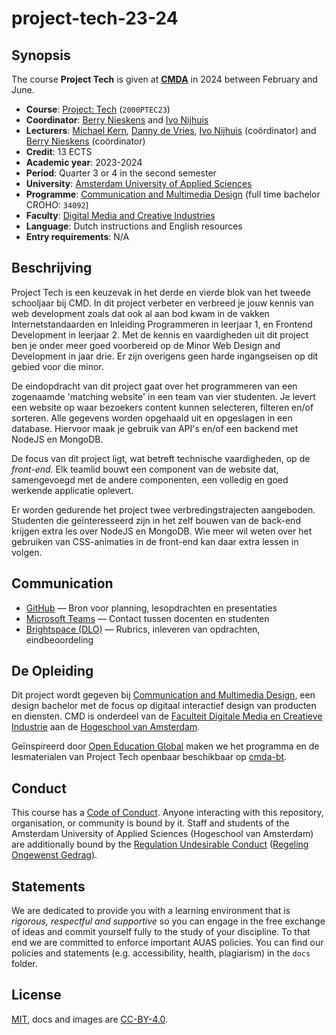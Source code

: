 # project-tech-23-24

## Synopsis
The course **Project Tech** is given at [**CMDA**][cmda] in 2024 between February and June.

*   **Course**: [Project: Tech][course] (`2000PTEC23`)
*   **Coordinator**: [Berry Nieskens][bnieskens] and [Ivo Nijhuis][ivogit]
*   **Lecturers**:  [Michael Kern][emkern], [Danny de Vries][dandevri], [Ivo Nijhuis][ivogit] (coördinator) and [Berry Nieskens][bnieskens] (coördinator) 
*   **Credit**: 13 ECTS
*   **Academic year**: 2023-2024
*   **Period**: Quarter 3 or 4 in the second semester
*   **University**: [Amsterdam University of Applied Sciences][university]
*   **Programme**: [Communication and Multimedia Design][cmd] (full time bachelor CROHO: `34092`)
*   **Faculty**: [Digital Media and Creative Industries][faculty]
*   **Language**: Dutch instructions and English resources
*   **Entry requirements**: N/A

## Beschrijving
Project Tech is een keuzevak in het derde en vierde blok van het tweede schooljaar bij CMD. In dit project verbeter en verbreed je jouw kennis van web development zoals dat ook al aan bod 
kwam in de vakken Internetstandaarden en Inleiding Programmeren in leerjaar 1, en Frontend Development in leerjaar 2. Met de kennis en vaardigheden uit dit project ben je onder meer goed voorbereid op de Minor Web Design and Development in jaar drie. Er zijn overigens geen harde ingangseisen op dit gebied voor die minor.

De eindopdracht van dit project gaat over het programmeren van een zogenaamde 'matching website' in een team van vier studenten. Je levert een website op waar bezoekers content kunnen selecteren, filteren en/of sorteren. Alle gegevens worden opgehaald uit en opgeslagen in een database. Hiervoor maak je gebruik van API's en/of een backend met NodeJS en MongoDB. 

De focus van dit project ligt, wat betreft technische vaardigheden, op de *front-end.* Elk teamlid bouwt een component van de website dat, samengevoegd met de andere componenten, een volledig en goed werkende applicatie oplevert.

Er worden gedurende het project twee verbredingstrajecten aangeboden. Studenten die geïnteresseerd zijn in het zelf bouwen van de back-end krijgen extra les over NodeJS en MongoDB. Wie meer wil weten over het gebruiken van CSS-animaties in de front-end kan daar extra lessen in volgen.

## Communication

*   [GitHub][gh] — Bron voor planning, lesopdrachten en presentaties
*   [Microsoft Teams][teams] — Contact tussen docenten en studenten
*   [Brightspace (DLO)][brightspace] — Rubrics, inleveren van opdrachten, eindbeoordeling
  

## De Opleiding

Dit project wordt gegeven bij [Communication and Multimedia Design][bachelor], een design bachelor met de focus op digitaal interactief design van producten en diensten. CMD is onderdeel van de [Faculteit Digitale Media en Creatieve Industrie][faculty] aan de [Hogeschool van Amsterdam][university].

Geïnspireerd door [Open Education Global][oec] maken we het programma en de lesmaterialen van Project Tech openbaar beschikbaar op [cmda-bt](github.com/cmda-bt). 

## Conduct

This course has a [Code of Conduct][coc].  Anyone interacting with this repository, organisation, or community is bound by it. Staff and students of the Amsterdam University of Applied Sciences (Hogeschool van Amsterdam) are additionally bound by the [Regulation Undesirable
Conduct][ruc] ([Regeling Ongewenst Gedrag][rog]).

## Statements

We are dedicated to provide you with a learning environment that is _rigorous, respectful and supportive_ so you can engage in the free exchange of ideas and commit yourself fully to the study of your discipline. To that end we are committed to enforce important AUAS policies. You can find our policies and statements (e.g. accessibility, health, plagiarism) in the `docs` folder.

## License

[MIT][], docs and images are [CC-BY-4.0][].



[course]: https://studiegids.hva.nl/co/cmd-vt/100000001/101580
[university]: https://www.amsterdamuas.com
[faculty]: https://www.amsterdamuas.com/faculty/fdmci/faculty-of-digital-media-and-creative-industries.html
[cmd]: https://www.cmd-amsterdam.nl/english/
[cmda]: https://github.com/cmda
[bachelor]: https://www.cmd-amsterdam.nl/english/
[minor]: https://cmda.github.io/minor-everything-web/
[gh]: https://github.com/cmda-bt/blok-tech-23-24
[teams]: http://teams.microsoft.com
[brightspace]: https://dlo.mijnhva.nl/
[synopsis]: #synopsis
[ivogit]: https://github.com/ivo-online
[bnieskens]: http://github.com/bnieskens
[emkern]: http://github.com/emkern
[dandevri]: http://github.com/dandevri

[author]: http://github.com/bnieskens
[mit]: license.md#code
[cc-by-4.0]: https://license.md/licenses/cc-by-4-0-int/
[class]: https://rooster.hva.nl/
[oec]: https://www.oeglobal.org
[coc]: code-of-conduct.md
[ruc]: https://www.amsterdamuas.com/study/study-choice/life-at-auas/support
[rog]: https://www.hva.nl/praktisch/algemeen/hva-breed/juridische-zaken/loket-beroep-bezwaar-en-klacht/regeling-ongewenst-gedrag/regeling-ongewenst-gedrag.html

